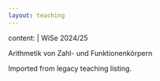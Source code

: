 ```yaml
---
layout: teaching
---
```

content: |
  WiSe 2024/25
  
  Arithmetik von Zahl- und Funktionenkörpern

Imported from legacy teaching listing.
